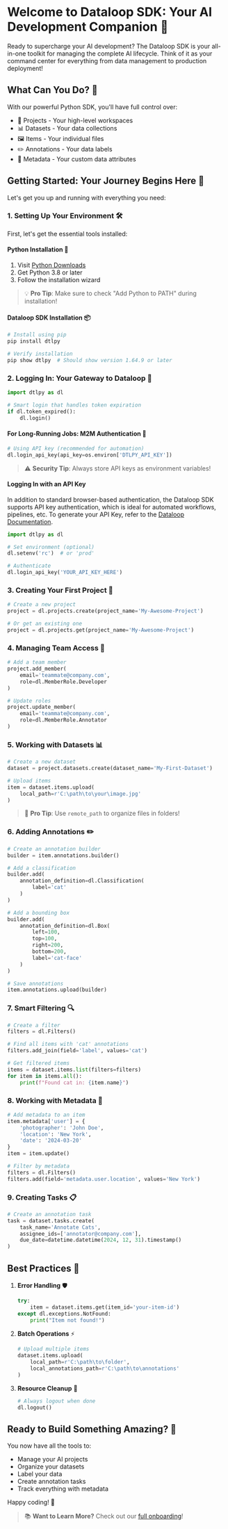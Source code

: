 # Welcome to Dataloop SDK: Your AI Development Companion 🚀

Ready to supercharge your AI development? The Dataloop SDK is your all-in-one toolkit for managing the complete AI lifecycle. Think of it as your command center for everything from data management to production deployment!

## What Can You Do? 🎯

With our powerful Python SDK, you'll have full control over:

- 📁 Projects - Your high-level workspaces
- 📊 Datasets - Your data collections
- 🖼️ Items - Your individual files
- ✏️ Annotations - Your data labels
- 📝 Metadata - Your custom data attributes

## Getting Started: Your Journey Begins Here 🌟

Let's get you up and running with everything you need:

### 1. Setting Up Your Environment 🛠️

First, let's get the essential tools installed:

#### Python Installation 🐍

1. Visit [Python Downloads](https://www.python.org/downloads/)
2. Get Python 3.8 or later
3. Follow the installation wizard

> 💡 **Pro Tip**: Make sure to check "Add Python to PATH" during installation!

#### Dataloop SDK Installation 📦

```bash
# Install using pip
pip install dtlpy

# Verify installation
pip show dtlpy  # Should show version 1.64.9 or later
```

### 2. Logging In: Your Gateway to Dataloop 🔑

```python
import dtlpy as dl

# Smart login that handles token expiration
if dl.token_expired():
    dl.login()
```

#### For Long-Running Jobs: M2M Authentication 🤖

```python
# Using API key (recommended for automation)
dl.login_api_key(api_key=os.environ['DTLPY_API_KEY'])
```

> ⚠️ **Security Tip**: Always store API keys as environment variables!

#### Logging In with an API Key

In addition to standard browser-based authentication, the Dataloop SDK supports API key authentication, which is ideal for automated workflows, pipelines, etc.
To generate your API Key, refer to the [Dataloop Documentation](https://docs.dataloop.ai/docs/project-dashboard-1#manage-api-keys).

```python
import dtlpy as dl

# Set environment (optional)
dl.setenv('rc')  # or 'prod'

# Authenticate
dl.login_api_key('YOUR_API_KEY_HERE')
```

### 3. Creating Your First Project 🎨

```python
# Create a new project
project = dl.projects.create(project_name='My-Awesome-Project')

# Or get an existing one
project = dl.projects.get(project_name='My-Awesome-Project')
```

### 4. Managing Team Access 👥

```python
# Add a team member
project.add_member(
    email='teammate@company.com',
    role=dl.MemberRole.Developer
)

# Update roles
project.update_member(
    email='teammate@company.com',
    role=dl.MemberRole.Annotator
)
```

### 5. Working with Datasets 📊

```python
# Create a new dataset
dataset = project.datasets.create(dataset_name='My-First-Dataset')

# Upload items
item = dataset.items.upload(
    local_path=r'C:\path\to\your\image.jpg'
)
```

> 🎯 **Pro Tip**: Use `remote_path` to organize files in folders!

### 6. Adding Annotations ✏️

```python
# Create an annotation builder
builder = item.annotations.builder()

# Add a classification
builder.add(
    annotation_definition=dl.Classification(
        label='cat'
    )
)

# Add a bounding box
builder.add(
    annotation_definition=dl.Box(
        left=100,
        top=100,
        right=200,
        bottom=200,
        label='cat-face'
    )
)

# Save annotations
item.annotations.upload(builder)
```

### 7. Smart Filtering 🔍

```python
# Create a filter
filters = dl.Filters()

# Find all items with 'cat' annotations
filters.add_join(field='label', values='cat')

# Get filtered items
items = dataset.items.list(filters=filters)
for item in items.all():
    print(f"Found cat in: {item.name}")
```

### 8. Working with Metadata 📝

```python
# Add metadata to an item
item.metadata['user'] = {
    'photographer': 'John Doe',
    'location': 'New York',
    'date': '2024-03-20'
}
item = item.update()

# Filter by metadata
filters = dl.Filters()
filters.add(field='metadata.user.location', values='New York')
```

### 9. Creating Tasks 📋

```python
# Create an annotation task
task = dataset.tasks.create(
    task_name='Annotate Cats',
    assignee_ids=['annotator@company.com'],
    due_date=datetime.datetime(2024, 12, 31).timestamp()
)
```

## Best Practices 👑

1. **Error Handling** 🛡️

   ```python
   try:
       item = dataset.items.get(item_id='your-item-id')
   except dl.exceptions.NotFound:
       print("Item not found!")
   ```

2. **Batch Operations** ⚡

   ```python
   # Upload multiple items
   dataset.items.upload(
       local_path=r'C:\path\to\folder',
       local_annotations_path=r'C:\path\to\annotations'
   )
   ```

3. **Resource Cleanup** 🧹

   ```python
   # Always logout when done
   dl.logout()
   ```

## Ready to Build Something Amazing? 🚀

You now have all the tools to:

- Manage your AI projects
- Organize your datasets
- Label your data
- Create annotation tasks
- Track everything with metadata

Happy coding! 🎉

> 📚 **Want to Learn More?** Check out our [full onboarding](onboarding.md)!
